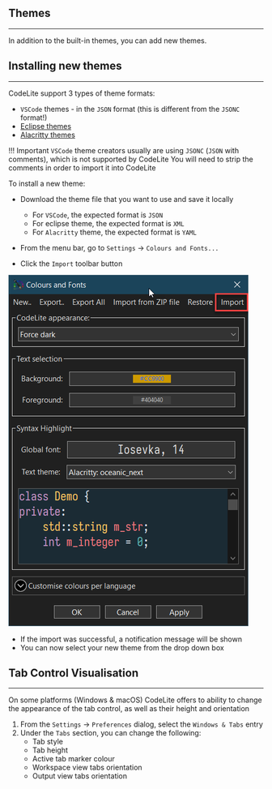 ## Themes
---

In addition to the built-in themes, you can add new themes.

## Installing new themes
---

CodeLite support 3 types of theme formats:

- `VSCode` themes - in the `JSON` format (this is different from the `JSONC` format!)
- [Eclipse themes][1]
- [Alacritty themes][2]

!!! Important
    `VSCode` theme creators usually are using `JSONC` (`JSON` with comments), which is not supported by CodeLite
    You will need to strip the comments in order to import it into CodeLite

To install a new theme:

- Download the theme file that you want to use and save it locally
    - For `VSCode`, the expected format is `JSON`
    - For eclipse theme, the expected format is `XML`
    - For `Alacritty` theme, the expected format is `YAML`

- From the menu bar, go to `Settings` &#8594; `Colours and Fonts...`
- Click the `Import` toolbar button

![Install it](colours_and_fonts_eclipse.png)

- If the import was successful, a notification message will be shown
- You can now select your new theme from the drop down box

## Tab Control Visualisation
---

On some platforms (Windows & macOS) CodeLite offers to ability to change the appearance of the tab control, as well
as their height and orientation

1. From the `Settings` &#8594; `Preferences` dialog, select the `Windows & Tabs` entry
2. Under the `Tabs` section, you can change the following:
    - Tab style
    - Tab height
    - Active tab marker colour
    - Workspace view tabs orientation
    - Output view tabs orientation

[1]: https://eclipse-color-themes.web.app/
[2]: https://github.com/alacritty/alacritty-theme

